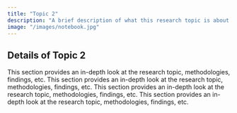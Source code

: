 ```yaml
---
title: "Topic 2"
description: "A brief description of what this research topic is about."
image: "/images/notebook.jpg"
---
```


## Details of Topic 2

This section provides an in-depth look at the research topic, methodologies, findings, etc. This section provides an in-depth look at the research topic, methodologies, findings, etc. This section provides an in-depth look at the research topic, methodologies, findings, etc. This section provides an in-depth look at the research topic, methodologies, findings, etc.
